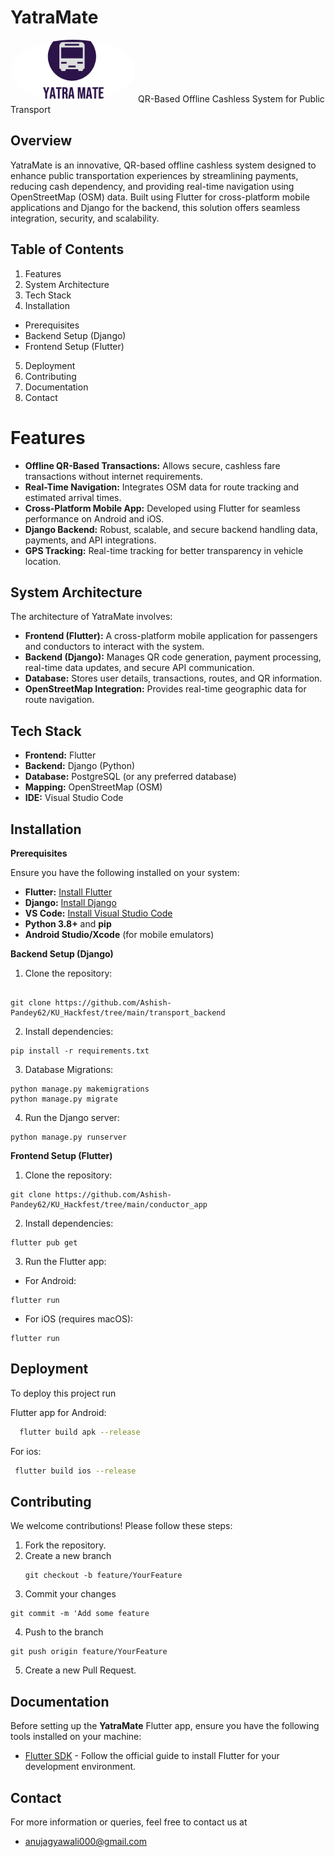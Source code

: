 <h1>YatraMate</h1>
<img src="https://github.com/Ashish-Pandey62/YatraMate/blob/main/conductor_app/assets/Logos.png" alt="YatraMate Logo" 
  style="border-radius: 50%; width: 200px; height: 100px; object-fit: cover;">
QR-Based Offline Cashless System for Public Transport


## Overview
YatraMate is an innovative, QR-based offline cashless system designed to enhance public transportation experiences by streamlining payments, reducing cash dependency, and providing real-time navigation using OpenStreetMap (OSM) data. Built using Flutter for cross-platform mobile applications and Django for the backend, this solution offers seamless integration, security, and scalability.
## Table of Contents
1.  Features
2.  System Architecture
3.  Tech Stack
4.  Installation
- Prerequisites
- Backend Setup (Django)
- Frontend Setup (Flutter)
5.  Deployment
6.  Contributing
7. Documentation
8.  Contact

# Features
- **Offline QR-Based Transactions:** Allows secure, cashless fare transactions without internet requirements.
- **Real-Time Navigation:** Integrates OSM data for route tracking and estimated arrival times.
- **Cross-Platform Mobile App:** Developed using Flutter for seamless performance on Android and iOS.
- **Django Backend:** Robust, scalable, and secure backend handling data, payments, and API integrations.
- **GPS Tracking:** Real-time tracking for better transparency in vehicle location.
## System Architecture
The architecture of YatraMate involves:

- **Frontend (Flutter):** A cross-platform mobile application for passengers and conductors to interact with the system.
- **Backend (Django):** Manages QR code generation, payment processing, real-time data updates, and secure API communication.
- **Database:** Stores user details, transactions, routes, and QR information.
- **OpenStreetMap Integration:** Provides real-time geographic data for route navigation.
## Tech Stack

- **Frontend:** Flutter
- **Backend:** Django (Python)
- **Database:** PostgreSQL (or any preferred database)
- **Mapping:** OpenStreetMap (OSM)
- **IDE:** Visual Studio Code



## Installation
**Prerequisites**

Ensure you have the following installed on your system:

- **Flutter:** [Install Flutter](https://flutter.dev/docs/get-started/install)
- **Django:** [Install Django](https://docs.djangoproject.com/en/stable/topics/install/)
- **VS Code:**  [Install Visual Studio Code](https://code.visualstudio.com/)
- **Python 3.8+** and **pip**
- **Android Studio/Xcode** (for mobile emulators)

**Backend Setup (Django)**
1. Clone the repository:
```

git clone https://github.com/Ashish-Pandey62/KU_Hackfest/tree/main/transport_backend
```
2. Install dependencies:

```
pip install -r requirements.txt

```
3. Database Migrations:
```
python manage.py makemigrations
python manage.py migrate
```
4. Run the Django server:
```
python manage.py runserver
```
**Frontend Setup (Flutter)**
1. Clone the repository:
``` 
git clone https://github.com/Ashish-Pandey62/KU_Hackfest/tree/main/conductor_app

```
2. Install dependencies:
```
flutter pub get

```
3. Run the Flutter app:
- For Android:
```
flutter run
```
- For iOS (requires macOS):
```
flutter run
```
## Deployment

To deploy this project run

Flutter app for Android:
```bash
  flutter build apk --release

```
For ios:
```bash
 flutter build ios --release


```



## Contributing
We welcome contributions! Please follow these steps:

1. Fork the repository.
2. Create a new branch 
    ```
    git checkout -b feature/YourFeature
    ```
3. Commit your changes 
```
git commit -m 'Add some feature
```
4. Push to the branch 
```
git push origin feature/YourFeature
```
5. Create a new Pull Request.




## Documentation
Before setting up the **YatraMate** Flutter app, ensure you have the following tools installed on your machine:
- [Flutter SDK](https://flutter.dev/docs/get-started/install) - Follow the official guide to install Flutter for your development environment.

## Contact
For more information or queries, feel free to contact us at
- anujagyawali000@gmail.com
